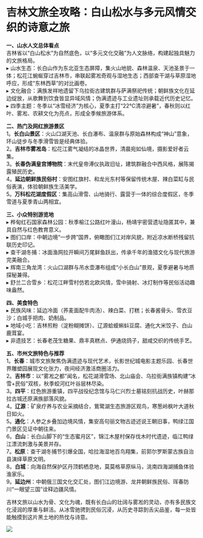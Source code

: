 # 吉林文旅全攻略：白山松水与多元风情交织的诗意之旅  

**一、山水人文总体看点**  
吉林省以“白山松水”为自然底色，以“多元文化交融”为人文脉络，构建起独具魅力的文旅格局。  
▸ 山水生态：长白山作为东北亚生态屏障，集火山地貌、森林温泉、天池圣景于一体；松花江蜿蜒穿过吉林市，串联起雾凇奇观与湿地生态；西部查干湖与草原湿地呼应，形成“东林西草”的对比画卷。  
▸ 文化融合：满族发祥地遗留下乌拉街古建筑群与萨满祭祀传统；朝鲜族文化在延边绽放，从歌舞到饮食皆显异域风情；伪满遗迹与工业遗址则承载近代历史记忆。  
▸ 四季主题：冬季以“冰雪经济”为核心，夏季主打“22℃清凉避暑”，春秋则以红叶、雾凇、农耕文化为亮点，形成全季候旅游体系。  

**二、热门及网红旅游景区**  
1。**长白山景区**：火山口湖天池、长白瀑布、温泉群与原始森林构成“神山”意象，环山徒步与冬季滑雪皆是经典体验。  
2。**吉林市雾凇岛**：松花江雾气凝结的冰晶世界，清晨宛如仙境，摄影爱好者云集。  
3。**长春伪满皇宫博物院**：末代皇帝溥仪执政旧址，建筑群融合中西风格，展陈揭露殖民历史。  
4。**延边朝鲜族民俗村**：安图红旗村、和龙光东村等保留传统木屋、辣白菜缸与民俗表演，体验朝鲜族生活美学。  
5。**万科松花湖度假区**：集高山滑雪、山地骑行、露营于一体的综合度假区，冬季雪道与夏季青山两相宜。  

**三、小众特别游览地**  
▸ 桦甸红石国家森林公园：秋季榆江公路红叶漫山，杨靖宇密营遗址隐匿其中，兼具自然与红色教育意义。  
▸ 图们口岸：中朝边境“一步跨”国界，俯瞰图们江对岸风貌，附近凉水断桥残留抗联历史印记。  
▸ 查干湖冬捕：冰面渔网拉开瞬间万尾鲜鱼跃出，传承千年的渔猎文化与现代旅游完美融合。  
▸ 辉南三角龙湾：火山口湖群与吊水壶瀑布组成“小长白山”景观，夏季避暑与地质探秘兼得。  
▸ 舒兰二合雪乡：松花江畔雪村仿若北欧风情，雪中骑射、冰灯制作等民俗活动趣味盎然。  

**四、美食特色**  
▸ 民族风味：延边冷面（荞麦面配牛肉汤）、辣白菜、打糕；长春酱骨头、雪衣豆沙；白城手把肉、奶制品。  
▸ 地域小吃：吉林煎粉（淀粉糊摊饼）、辽源蛤蟆蝌蚪豆腐、通化大米饺子、白山鹿茸宴。  
▸ 非遗技艺：长春老茂生糖果、鼎丰真糕点、伊通烧鸽子，甜咸交织的传统手艺。  

**五、市州文旅特色与推荐**  
1。**长春**：城市文旅聚焦伪满遗迹与现代艺术，长影世纪城电影主题乐园、长春世界雕塑园展现文化张力，夜间经济激活商圈活力。  
2。**吉林市**：以“雾凇之都”闻名，松花湖滑雪场、北山庙会、乌拉街满族镇构建“冰雪+民俗”双核，秋季蛟河红叶谷层林尽染。  
3。**四平**：红色旅游重镇，四平战役纪念馆与马仁兴烈士墓铭刻抗战历史，叶赫那拉古城还原满族部落风貌。  
4。**辽源**：矿泉疗养与农业采摘结合，鴜鹭湖生态旅游区观鸟，寒葱岭枫叶大道秋日如火。  
5。**通化**：人参之乡叠加边境风情，集安高句丽文物古迹述说王朝旧事，鸭绿江国门景区见证中朝往来。  
6。**白山**：长白山脚下的“生态蜜月区”，锦江木屋村保存伐木时代遗迹，临江鸭绿江漂流刺激与美景并存。  
7。**松原**：查干湖冬捕节引爆全国，哈拉海湿地百鸟翔集，前郭尔罗斯蒙古族自治县演绎草原文明。  
8。**白城**：向海自然保护区丹顶鹤栖息地，莫莫格草原纵马，洮南四海湖捕鱼体验渔家乐。  
9。**延边州**：中朝俄三国文化交汇处，图们江边境游、龙井朝鲜族民俗、珲春防川“一眼望三国”诠释边疆风情。  

吉林文旅以山水为骨、文化为魂，既有长白山的壮阔与雾凇的灵动，亦有多民族文化浸润的厚重与鲜活。从冰雪驰骋到民俗沉浸，从历史寻踪到舌尖品鉴，每一处皆能触摸到这片黑土地的热忱与诗意。  

![](https://s1.imagehub.cc/images/2025/06/25/2855fb13e53c76da9f1892d8cae513cf.jpg)